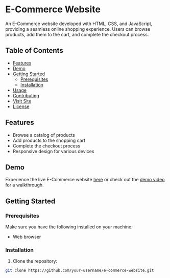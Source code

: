 # E-Commerce Website

An E-Commerce website developed with HTML, CSS, and JavaScript, providing a seamless online shopping experience. Users can browse products, add them to the cart, and complete the checkout process.

## Table of Contents
- [Features](#features)
- [Demo](#demo)
- [Getting Started](#getting-started)
  - [Prerequisites](#prerequisites)
  - [Installation](#installation)
- [Usage](#usage)
- [Contributing](#contributing)
- [Visit Site](#visit-site)
- [License](#license)

## Features

- Browse a catalog of products
- Add products to the shopping cart
- Complete the checkout process
- Responsive design for various devices

## Demo

Experience the live E-Commerce website [here](https://your-username.github.io/e-commerce-website/) or check out the [demo video](#) for a walkthrough.

## Getting Started

### Prerequisites

Make sure you have the following installed on your machine:

- Web browser

### Installation

1. Clone the repository:

```bash
git clone https://github.com/your-username/e-commerce-website.git
